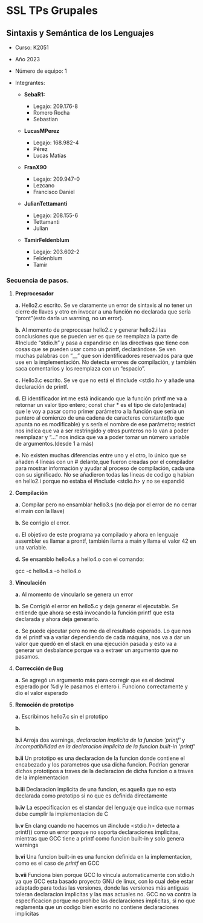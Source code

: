 # SSL TPs Grupales

## Sintaxis y Semántica de los Lenguajes

- Curso: K2051
- Año 2023
- Número de equipo: 1
- Integrantes:

  - **SebaR1:**

    - Legajo: 209.176-8
    - Romero Rocha
    - Sebastian

  - **LucasMPerez**
    - Legajo: 168.982-4 
    - Pérez
    - Lucas Matías
  
  - **FranX90** 
    - Legajo: 209.947-0
    - Lezcano
    - Francisco Daniel
  
  - **JulianTettamanti**
    - Legajo: 208.155-6
    - Tettamanti
    - Julian

   - **TamirFeldenblum**
      - Legajo: 203.602-2
      - Feldenblum
      - Tamir


### Secuencia de pasos.

1. **Preprocesador**

   **a.** Hello2.c escrito. Se ve claramente un error de sintaxis al no tener un cierre de llaves y otro en invocar a una función no declarada que sería “pront”(esto daría un warning, no un error).

   **b.** Al momento de preprocesar hello2.c y generar hello2.i las conclusiones que se pueden ver es que se reemplaza la parte de #Include “stdio.h” y pasa a expandirse en las directivas que tiene con cosas que se pueden usar como un printf, declarándose. Se ven muchas palabras con “\_\_” que son identificadores reservados para que use en la implementación. No detecta errores de compilación, y también saca comentarios y los reemplaza con un “espacio”.

   **c.** Hello3.c escrito. Se ve que no está el #include <stdio.h> y añade una declaración de printf.

   **d.** El identificador int me está indicando que la función printf me va a retornar un valor tipo entero; const char \* es el tipo de dato(entrada) que le voy a pasar como primer parámetro a la función que sería un puntero al comienzo de una cadena de caracteres constante(lo que apunta no es modificable) y s sería el nombre de ese parámetro; restrict nos indica que va a ser restringido y otros punteros no lo van a poder reemplazar y “…” nos indica que va a poder tomar un número variable de argumentos.(desde 1 a más)

   **e.** No existen muchas diferencias entre uno y el otro, lo único que se añaden 4 líneas con un # delante,que fueron creadas por el compilador para mostrar información y ayudar al proceso de compilación, cada una con su significado. No se añadieron todas las lineas de codigo q habian en hello2.i porque no estaba el #include <stdio.h> y no se expandió

2. **Compilación**

   **a.** Compilar pero no ensamblar hello3.s (no deja por el error de no cerrar el main con la llave)

   **b.** Se corrigio el error.

   **c.** El objetivo de este programa ya compilado y ahora en lenguaje assembler es llamar a prontf, también llama a main y llama el valor 42 en una variable.

   **d.** Se ensamblo hello4.s a hello4.o con el comando:

   gcc -c hello4.s -o hello4.o

3. **Vinculación**

   **a.** Al momento de vincularlo se genera un error

   **b.** Se Corrigió el error en hello5.c y deja generar el ejecutable. Se entiende que ahora se está invocando la función printf que esta declarada y ahora deja generarlo.

   **c.** Se puede ejecutar pero no me da el resultado esperado. Lo que nos da el printf va a variar dependiendo de cada máquina, nos va a dar un valor que quedó en el stack en una ejecución pasada y esto va a generar un desbalance porque va a extraer un argumento que no pasamos.

4. **Corrección de Bug**

   **a.** Se agregó un argumento más para corregir que es el decimal esperado por %d y le pasamos el entero i. Funciono correctamente y dio el valor esperado


5. **Remoción de prototipo**

   **a.** Escribimos hello7.c sin el prototipo

   **b.** 
      
      **b.i** Arroja dos warnings, *declaracion implicita de la funcion 'printf'* y *incompatibilidad en la declaracion implicita de la funcion built-in 'printf'*

      **b.ii** Un prototipo es una declaracion de la funcion donde contiene el encabezado y los parametros que usa dicha funcion.
      Podrian generar dichos prototipos a traves de la declaracion de dicha funcion o a traves de la implementacion

      **b.iii** Declaracion implicita de una funcion, es aquella que no esta declarada como prototipo si no que es definida directamente

      **b.iv** La especificacion es el standar del lenguaje que indica que normas debe cumplir la implementacion de C

      **b.v** En clang cuando no hacemos un #include <stdio.h> detecta a printf() como un error porque no soporta declaraciones implicitas, mientras que GCC tiene a printf como funcion built-in y solo genera warnings

      **b.vi** Una funcion built-in es una funcion definida en la implementacion, como es el caso de *printf* en GCC

      **b.vii** Funciona bien porque GCC lo vincula automaticamente con stdio.h ya que GCC esta basado proyecto GNU de linux, con lo cual debe estar adaptado para todas las versiones, donde las versiones más antiguas toleran declaracion implicitas y las mas actuales no. GCC no va contra la especificacion porque no prohibe las declaraciones implicitas, si no que reglamenta que un codigo bien escrito no contiene declaraciones implicitas
